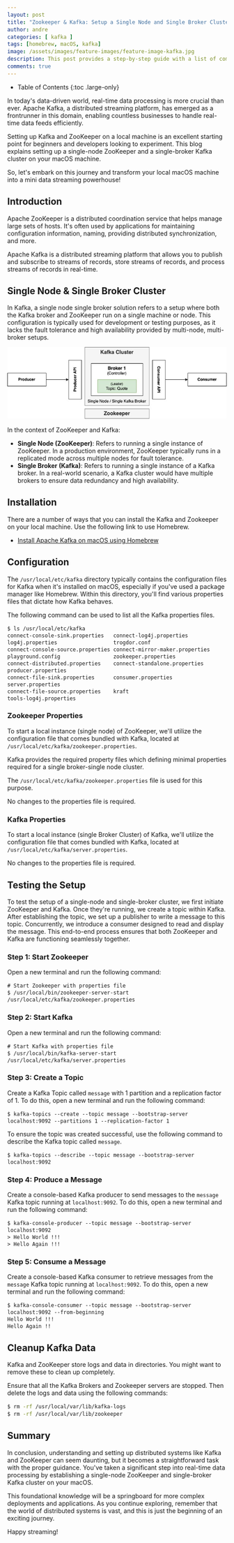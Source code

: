 ```yaml
---
layout: post
title: "Zookeeper & Kafka: Setup a Single Node and Single Broker Cluster"
author: andre
categories: [ kafka ]
tags: [homebrew, macOS, kafka]
image: /assets/images/feature-images/feature-image-kafka.jpg
description: This post provides a step-by-step guide with a list of commands on how to setup a Single Node and Single Broker Cluster.
comments: true
---
```


- Table of Contents
{:toc .large-only}

In today's data-driven world, real-time data processing is more crucial than ever. Apache Kafka, a distributed streaming 
platform, has emerged as a frontrunner in this domain, enabling countless businesses to handle real-time data feeds 
efficiently.

Setting up Kafka and ZooKeeper on a local machine is an excellent starting point for beginners and developers looking 
to experiment. This blog explains setting up a single-node ZooKeeper and a single-broker Kafka cluster on your macOS 
machine.

So, let's embark on this journey and transform your local macOS machine into a mini data streaming powerhouse!

## Introduction
Apache ZooKeeper is a distributed coordination service that helps manage large sets of hosts. It's often used by 
applications for maintaining configuration information, naming, providing distributed synchronization, and more.

Apache Kafka is a distributed streaming platform that allows you to publish and subscribe to streams of records, 
store streams of records, and process streams of records in real-time.

## Single Node & Single Broker Cluster
In Kafka, a single node single broker solution refers to a setup where both the Kafka broker and ZooKeeper run on a 
single machine or node. This configuration is typically used for development or testing purposes, as it lacks the fault 
tolerance and high availability provided by multi-node, multi-broker setups.

![Single Node Single Kafka Broker](/assets/images/posts/apache-kafka-essentials/single-node-single-broker-kafka.jpg)

In the context of ZooKeeper and Kafka:
- **Single Node (ZooKeeper)**: Refers to running a single instance of ZooKeeper. In a production environment, ZooKeeper typically runs in a replicated mode across multiple nodes for fault tolerance.
- **Single Broker (Kafka)**: Refers to running a single instance of a Kafka broker. In a real-world scenario, a Kafka cluster would have multiple brokers to ensure data redundancy and high availability.


## Installation
There are a number of ways that you can install the Kafka and Zookeeper on your local machine. Use the following link 
to use Homebrew.
* [Install Apache Kafka on macOS using Homebrew](/install-apache-kafka-on-macos-using-homebrew)

## Configuration
The `/usr/local/etc/kafka` directory typically contains the configuration files for Kafka when it's installed on macOS,
especially if you've used a package manager like Homebrew. Within this directory, you'll find various properties files
that dictate how Kafka behaves.

The following command can be used to list all the Kafka properties files.
```shell
$ ls /usr/local/etc/kafka
connect-console-sink.properties   connect-log4j.properties          log4j.properties                  trogdor.conf
connect-console-source.properties connect-mirror-maker.properties   playground.config                 zookeeper.properties
connect-distributed.properties    connect-standalone.properties     producer.properties
connect-file-sink.properties      consumer.properties               server.properties
connect-file-source.properties    kraft                             tools-log4j.properties
```

### Zookeeper Properties
To start a local instance (single node) of ZooKeeper, we'll utilize the configuration file that comes bundled with Kafka, 
located at `/usr/local/etc/kafka/zookeeper.properties`. 

Kafka provides the required property files which defining minimal properties required for a single broker-single node cluster. 

The `/usr/local/etc/kafka/zookeeper.properties` file is used for this purpose. 

No changes to the properties file is required.

### Kafka Properties
To start a local instance (single Broker Cluster) of Kafka, we'll utilize the configuration file that comes bundled with Kafka,
located at `/usr/local/etc/kafka/server.properties`. 

No changes to the properties file is required.

## Testing the Setup
To test the setup of a single-node and single-broker cluster, we first initiate ZooKeeper and Kafka. Once they're 
running, we create a topic within Kafka. After establishing the topic, we set up a publisher to write a message to this 
topic. Concurrently, we introduce a consumer designed to read and display the message. This end-to-end process ensures 
that both ZooKeeper and Kafka are functioning seamlessly together.

### Step 1: Start Zookeeper
Open a new terminal and run the following command:
```shell
# Start Zookeeper with properties file
$ /usr/local/bin/zookeeper-server-start /usr/local/etc/kafka/zookeeper.properties
```

### Step 2: Start Kafka
Open a new terminal and run the following command:
```shell
# Start Kafka with properties file
$ /usr/local/bin/kafka-server-start /usr/local/etc/kafka/server.properties
```

### Step 3: Create a Topic
Create a Kafka Topic called `message` with 1 partition and a replication factor of 1. To do this, open a new terminal 
and run the following command:
```shell
$ kafka-topics --create --topic message --bootstrap-server localhost:9092 --partitions 1 --replication-factor 1
```

To ensure the topic was created successful, use the following command to describe the Kafka topic called `message`.
```shell
$ kafka-topics --describe --topic message --bootstrap-server localhost:9092
```

### Step 4: Produce a Message
Create a console-based Kafka producer to send messages to the `message` Kafka topic running at `localhost:9092`. To do 
this, open a new terminal and run the following command:
```shell
$ kafka-console-producer --topic message --bootstrap-server localhost:9092
> Hello World !!!
> Hello Again !!!
```

### Step 5: Consume a Message
Create a console-based Kafka consumer to retrieve messages from the `message` Kafka topic running at `localhost:9092`. To do
this, open a new terminal and run the following command:
```shell
$ kafka-console-consumer --topic message --bootstrap-server localhost:9092 --from-beginning
Hello World !!!
Hello Again !!
```

## Cleanup Kafka Data
Kafka and ZooKeeper store logs and data in directories. You might want to remove these to clean up completely. 

Ensure that all the Kafka Brokers and Zookeeper servers are stopped. Then delete the logs and data using the following 
commands:
```bash
$ rm -rf /usr/local/var/lib/kafka-logs
$ rm -rf /usr/local/var/lib/zookeeper
```

## Summary
In conclusion, understanding and setting up distributed systems like Kafka and ZooKeeper can seem daunting, but it 
becomes a straightforward task with the proper guidance. You've taken a significant step into real-time data processing 
by establishing a single-node ZooKeeper and single-broker Kafka cluster on your macOS. 

This foundational knowledge will be a springboard for more complex deployments and applications. As you continue 
exploring, remember that the world of distributed systems is vast, and this is just the beginning of an exciting journey. 

Happy streaming!

[Install_Camunda_Modeler]:/how-to-install-camunda-modeler-on-macos-using-homebrew
[1]:https://kafka.apache.org/
